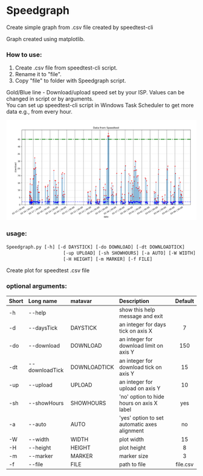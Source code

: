 # Speedgraph
Create simple graph from .csv file created by speedtest-cli

Graph created using matplotlib.

### How to use:
1. Create .csv file from speedtest-cli script. 
2. Rename it to "file".
3. Copy "file" to folder with Speedgraph script.

Gold/Blue line - Download/upload speed set by your ISP. Values can be changed in script or by arguments.<br/>
You can set up speedtest-cli script in Windows Task Scheduler to get more data e.g., from every hour.<br/>

![alt text](https://github.com/shadowplay7/Speedgraph/blob/master/example.PNG)

### usage: <br/>
```
Speedgraph.py [-h] [-d DAYSTICK] [-do DOWNLOAD] [-dt DOWNLOADTICK]
                     [-up UPLOAD] [-sh SHOWHOURS] [-a AUTO] [-W WIDTH]
                     [-H HEIGHT] [-m MARKER] [-f FILE]
```

Create plot for speedtest .csv file<br/>

### optional arguments:<br/>

| Short | Long name | matavar | Description | Default |
| :--- | :--- | :--- | :---  | :---: |
| -h  | --help         |  | show this help message and exit |  |
| -d  | --daysTick     | DAYSTICK      | an integer for days tick on axis X           | 7          |
| -do | --download     | DOWNLOAD      | an integer for download limit on axis Y      | 150        |
| -dt | --downloadTick | DOWNLOADTICK  | an integer for download tick on axis Y       | 15         |
| -up | --upload       | UPLOAD        | an integer for upload on axis Y              | 10         |
| -sh | --showHours    | SHOWHOURS     | 'no' option to hide hours on axis X label    | yes        |
| -a  | --auto         | AUTO          | 'yes' option to set automatic axes alignment | no         |
| -W  | --width        | WIDTH         | plot width                                   | 15         |
| -H  | --height       | HEIGHT        | plot height                                  | 8          |
| -m  | --marker       | MARKER        | marker size                                  | 3          |
| -f  | --file         | FILE          | path to file                                 | file.csv   |
